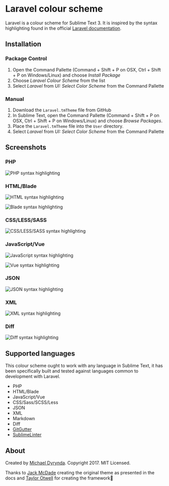 # Laravel colour scheme

Laravel is a colour scheme for Sublime Text 3. It is inspired by the syntax highlighting found in the official [Laravel documentation](https://laravel.com/docs).

## Installation

### Package Control

1. Open the Command Pallette (Command + Shift + P on OSX, Ctrl + Shift + P on Windows/Linux) and choose *Install Package*
2. Choose *Laravel Colour Scheme* from the list
3. Select *Laravel* from *UI: Select Color Scheme* from the Command Pallette

### Manual

1. Download the `Laravel.tmTheme` file from GitHub
2. In Sublime Text, open the Command Pallette (Command + Shift + P on OSX, Ctrl + Shift + P on Windows/Linux) and choose *Browse Packages*.
3. Place the `Laravel.tmTheme` file into the `User` directory.
4. Select *Laravel* from *UI: Select Color Scheme* from the Command Pallette

## Screenshots

### PHP

![PHP syntax highlighting](https://raw.githubusercontent.com/michaeldyrynda/Laravel.tmTheme/master/previews/php.png)

### HTML/Blade

![HTML syntax highlighting](https://raw.githubusercontent.com/michaeldyrynda/Laravel.tmTheme/master/previews/html.png)

![Blade syntax highlighting](https://raw.githubusercontent.com/michaeldyrynda/Laravel.tmTheme/master/previews/blade.png)

### CSS/LESS/SASS

![CSS/LESS/SASS syntax highlighting](https://raw.githubusercontent.com/michaeldyrynda/Laravel.tmTheme/master/previews/scss.png)

### JavaScript/Vue

![JavaScript syntax highlighting](https://raw.githubusercontent.com/michaeldyrynda/Laravel.tmTheme/master/previews/javascript.png)

![Vue syntax highlighting](https://raw.githubusercontent.com/michaeldyrynda/Laravel.tmTheme/master/previews/vue.png)

### JSON

![JSON syntax highlighting](https://raw.githubusercontent.com/michaeldyrynda/Laravel.tmTheme/master/previews/json.png)

### XML

![XML syntax highlighting](https://raw.githubusercontent.com/michaeldyrynda/Laravel.tmTheme/master/previews/xml.png)

### Diff

![Diff syntax highlighting](https://raw.githubusercontent.com/michaeldyrynda/Laravel.tmTheme/master/previews/diff.png)

## Supported languages

This colour scheme ought to work with any language in Sublime Text, it has been specifically built and tested against languages common to development with Laravel.

* PHP
* HTML/Blade
* JavaScript/Vue
* CSS/Sass/SCSS/Less
* JSON
* XML
* Markdown
* Diff
* [GitGutter](https://packagecontrol.io/packages/GitGutter)
* [SublimeLinter](https://packagecontrol.io/packages/SublimeLinter)

## About

Created by [Michael Dyrynda](https://twitter.com/michaeldyrynda). Copyright 2017. MIT Licensed.

Thanks to [Jack McDade](https://twitter.com/jackmcdade) creating the original theme as presented in the docs and [Taylor Otwell](https://twitter.com/taylorotwell) for creating the framework💖

